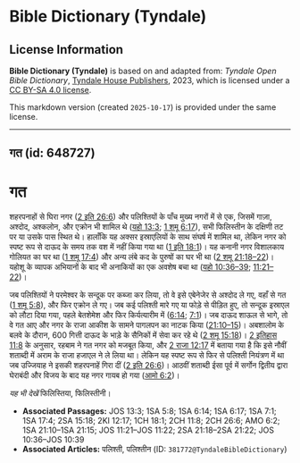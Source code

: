 # Bible Dictionary (Tyndale)

## License Information

**Bible Dictionary (Tyndale)** is based on and adapted from: _Tyndale Open Bible Dictionary_, [Tyndale House Publishers](https://tyndaleopenresources.com/), 2023, which is licensed under a [CC BY-SA 4.0 license](https://creativecommons.org/licenses/by-sa/4.0/legalcode.en).

This markdown version (created `2025-10-17`) is provided under the same license.



--------------------------------

## गत (id: 648727)

गत
==

शहरपनाहों से घिरा नगर ([2 इति 26:6](https://ref.ly/2Chr26:6)) और पलिश्तियों के पाँच मुख्य नगरों में से एक, जिसमें गाज़ा, अश्दोद, अश्कलोन, और एक्रोन भी शामिल थे ([यहो 13:3](https://ref.ly/Josh13:3); [1 शमू 6:17](https://ref.ly/1Sam6:17)), सभी फिलिस्तीन के दक्षिणी तट पर या उसके पास स्थित थे। हालाँकि यह अक्सर इस्राएलियों के साथ संघर्ष में शामिल था, लेकिन नगर को स्पष्ट रूप से दाऊद के समय तक वश में नहीं किया गया था ([1 इति 18:1](https://ref.ly/1Chr18:1))। यह कनानी नगर विशालकाय गोलियत का घर था ([1 शमू 17:4](https://ref.ly/1Sam17:4)) और अन्य लंबे कद के पुरुषों का घर भी था ([2 शमू 21:18–22](https://ref.ly/2Sam21:18-2Sam21:22))। यहोशू के व्यापक अभियानों के बाद भी अनाकियों का एक अवशेष बचा था ([यहो 10:36–39](https://ref.ly/Josh10:36-Josh10:39); [11:21–22](https://ref.ly/Josh11:21-Josh11:22))।

जब पलिश्तियों ने परमेश्वर के सन्दूक पर कब्जा कर लिया, तो वे इसे एबेनेजेर से अश्दोद ले गए, वहाँ से गत ([1 शमू 5:8](https://ref.ly/1Sam5:8)), और फिर एक्रोन ले गए। जब कई पलिश्ती मारे गए या फोड़े से पीड़ित हुए, तो सन्दूक इस्राएल को लौटा दिया गया, पहले बेतशेमेश और फिर किर्यत्यारीम में ([6:14](https://ref.ly/1Sam6:14); [7:1](https://ref.ly/1Sam7:1))। जब दाऊद शाऊल से भागे, तो वे गत आए और नगर के राजा आकीश के सामने पागलपन का नाटक किया ([21:10–15](https://ref.ly/1Sam21:10-1Sam21:15))। अबशालोम के बलवे के दौरान, 600 गित्ती दाऊद के भाड़े के सैनिकों में सेवा कर रहे थे ([2 शमू 15:18](https://ref.ly/2Sam15:18))। [2 इतिहास 11:8](https://ref.ly/2Chr11:8) के अनुसार, रहबाम ने गत नगर को मजबूत किया, और [2 राजा 12:17](https://ref.ly/2Kgs12:17) में बताया गया है कि इसे नौवीं शताब्दी में अराम के राजा हजाएल ने ले लिया था। लेकिन यह स्पष्ट रूप से फिर से पलिश्ती नियंत्रण में था जब उज्जियाह ने इसकी शहरपनाहें गिरा दीं ([2 इति 26:6](https://ref.ly/2Chr26:6))। आठवीं शताब्दी ईसा पूर्व में सर्गोन द्वितीय द्वारा घेराबंदी और विजय के बाद यह नगर गायब हो गया ([आमो 6:2](https://ref.ly/Amos6:2))।

*यह भी देखें* फिलिस्तिया, फिलिस्तीनी।

* **Associated Passages:** JOS 13:3; 1SA 5:8; 1SA 6:14; 1SA 6:17; 1SA 7:1; 1SA 17:4; 2SA 15:18; 2KI 12:17; 1CH 18:1; 2CH 11:8; 2CH 26:6; AMO 6:2; 1SA 21:10–1SA 21:15; JOS 11:21–JOS 11:22; 2SA 21:18–2SA 21:22; JOS 10:36–JOS 10:39
* **Associated Articles:** पलिश्ती, पलिश्तीन (ID: `381772@TyndaleBibleDictionary`)

